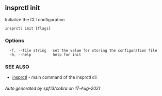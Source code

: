 ## insprctl init

Initialize the CLI configuration

```
insprctl init [flags]
```

### Options

```
  -f, --file string   set the value for storing the configuration file
  -h, --help          help for init
```

### SEE ALSO

* [insprctl](insprctl.md)	 - main command of the insprctl cli

###### Auto generated by spf13/cobra on 17-Aug-2021
